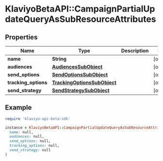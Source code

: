 # KlaviyoBetaAPI::CampaignPartialUpdateQueryAsSubResourceAttributes

## Properties

| Name | Type | Description | Notes |
| ---- | ---- | ----------- | ----- |
| **name** | **String** |  | [optional] |
| **audiences** | [**AudiencesSubObject**](AudiencesSubObject.md) |  | [optional] |
| **send_options** | [**SendOptionsSubObject**](SendOptionsSubObject.md) |  | [optional] |
| **tracking_options** | [**TrackingOptionsSubObject**](TrackingOptionsSubObject.md) |  | [optional] |
| **send_strategy** | [**SendStrategySubObject**](SendStrategySubObject.md) |  | [optional] |

## Example

```ruby
require 'klaviyo-api-beta-sdk'

instance = KlaviyoBetaAPI::CampaignPartialUpdateQueryAsSubResourceAttributes.new(
  name: null,
  audiences: null,
  send_options: null,
  tracking_options: null,
  send_strategy: null
)
```


